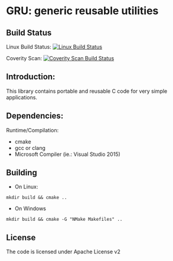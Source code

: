 GRU: generic reusable utilities
============

Build Status
----
Linux Build Status: [![Linux Build Status](https://travis-ci.org/orpiske/gru.svg?branch=master)](https://travis-ci.org/orpiske/gru)

Coverity Scan: [![Coverity Scan Build Status](https://scan.coverity.com/projects/10838/badge.svg)](https://scan.coverity.com/projects/orpiske-gru) 

Introduction:
----

This library contains portable and reusable C code for very simple applications.

Dependencies:
----

Runtime/Compilation:
* cmake
* gcc or clang
* Microsoft Compiler (ie.: Visual Studio 2015)

Building
----

- On Linux: 
```
mkdir build && cmake ..
```

- On Windows
```
mkdir build && cmake -G "NMake Makefiles" ..
```


License
----

The code is licensed under Apache License v2
